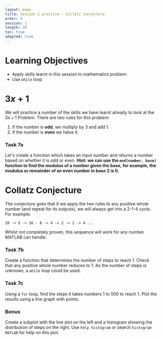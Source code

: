 ```yaml
---
layout: page
title: Session 1 practice - Collatz Conjecture
order: 9
session: 1
length: 30
toc: true
adapted: true
---
```

# Learning Objectives
- Apply skills learnt in this session to mathematics problem
- Use `while` loop

# $3x+1$
We will practice a number of the skills we have learnt already to look at the $3x+1$ Problem. There are two rules for this problem:
1. If the number is **odd**, we multiply by 3 and add 1.
2. If the number is **even** we halve it.

### Task 7a
Let's create a function which takes an input number and returns a number based on whether it is odd or even. **Hint: we can use the `mod(number, base)` function to find the modulus of a number given the base, for example, the modulus or remainder of an even number in base 2 is 0.**

# Collatz Conjecture
The conjecture goes that if we apply the two rules to any positive whole number (and repeat for its outputs), we will always get into a 2-1-4 cycle. For example:
```
10 -> 5 -> 16 - 8 -> 4 -> 2 -> 1 -> 4 ...
```
Whilst not completely proven, this sequence will work for any number MATLAB can handle. 

### Task 7b
Create a function that determines the number of steps to reach 1. Check that any positive whole number reduces to 1. As the number of steps is unknown, a `while` loop could be used.

### Task 7c
Using a `for` loop, find the steps it takes numbers 1 to 500 to reach 1. Plot the results using a line graph with points.

### Bonus
Create a subplot with the line plot on the left and a histogram showing the distribution of steps on the right. Use `help histogram` or search `histogram MATLAB` for help on this plot.
